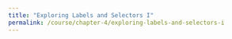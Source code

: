 ```yaml
---
title: "Exploring Labels and Selectors I"
permalink: /course/chapter-4/exploring-labels-and-selectors-i
---
```

